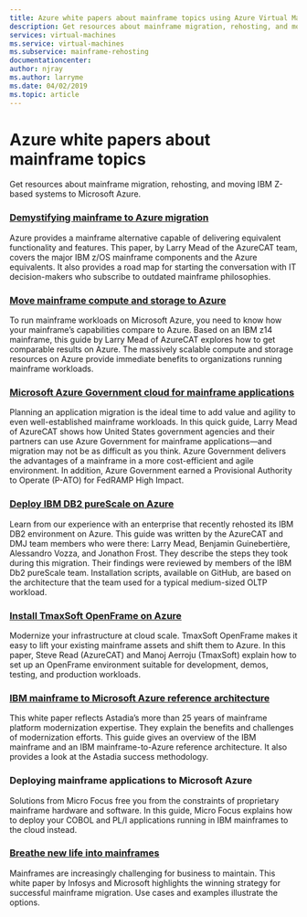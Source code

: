 ```yaml
---
title: Azure white papers about mainframe topics using Azure Virtual Machines and Azure Storage
description: Get resources about mainframe migration, rehosting, and moving IBM Z-based systems to Microsoft Azure.
services: virtual-machines
ms.service: virtual-machines
ms.subservice: mainframe-rehosting
documentationcenter:
author: njray
ms.author: larryme
ms.date: 04/02/2019
ms.topic: article
---
```

# Azure white papers about mainframe topics

Get resources about mainframe migration, rehosting, and moving IBM Z-based systems to Microsoft Azure.

### [Demystifying mainframe to Azure migration](https://azure.microsoft.com/resources/demystifying-mainframe-to-azure-migration/)

Azure provides a mainframe alternative capable of delivering equivalent functionality and features. This paper, by Larry Mead of the AzureCAT team, covers the major IBM z/OS mainframe components and the Azure equivalents. It also provides a road map for starting the conversation with IT decision-makers who subscribe to outdated mainframe philosophies.

### [Move mainframe compute and storage to Azure](https://azure.microsoft.com/resources/move-mainframe-compute-and-storage-to-azure/)

To run mainframe workloads on Microsoft Azure, you need to know how your mainframe’s capabilities compare to Azure. Based on an IBM z14 mainframe, this guide by Larry Mead of AzureCAT explores how to get comparable results on Azure. The massively scalable compute and storage resources on Azure provide immediate benefits to organizations running mainframe workloads.

### [Microsoft Azure Government cloud for mainframe applications](https://azure.microsoft.com/resources/microsoft-azure-government-cloud-for-mainframe-applications/)

Planning an application migration is the ideal time to add value and agility to even well-established mainframe workloads. In this quick guide, Larry Mead of AzureCAT shows how United States government agencies and their partners can use Azure Government for mainframe applications—and migration may not be as difficult as you think. Azure Government delivers the advantages of a mainframe in a more cost-efficient and agile environment. In addition, Azure Government earned a Provisional Authority to Operate (P-ATO) for FedRAMP High Impact.

### [Deploy IBM DB2 pureScale on Azure](https://azure.microsoft.com/resources/deploy-ibm-db2-purescale-on-azure/)

Learn from our experience with an enterprise that recently rehosted its IBM DB2 environment on Azure. This guide was written by the AzureCAT and DMJ team members who were there: Larry Mead, Benjamin Guinebertière, Alessandro Vozza, and Jonathon Frost. They describe the steps they took during this migration. Their findings were reviewed by members of the IBM Db2 pureScale team. Installation scripts, available on GitHub, are based on the architecture that the team used for a typical medium-sized OLTP workload.

### [Install TmaxSoft OpenFrame on Azure](https://azure.microsoft.com/resources/install-tmaxsoft-openframe-on-azure/)

Modernize your infrastructure at cloud scale. TmaxSoft OpenFrame makes it easy to lift your existing mainframe assets and shift them to Azure. In this paper, Steve Read (AzureCAT) and Manoj Aerroju (TmaxSoft) explain how to set up an OpenFrame environment suitable for development, demos, testing, and production workloads.

### [IBM mainframe to Microsoft Azure reference architecture](https://www.astadia.com/whitepaper/ibm-mainframe-to-microsoft-azure)

This white paper reflects Astadia’s more than 25 years of mainframe platform modernization expertise. They explain the benefits and challenges of modernization efforts. This guide gives an overview of the IBM mainframe and an IBM mainframe-to-Azure reference architecture. It also provides a look at the Astadia success methodology.

### Deploying mainframe applications to Microsoft Azure

Solutions from Micro Focus free you from the constraints of proprietary mainframe hardware and software. In this guide, Micro Focus explains how to deploy your COBOL and PL/I applications running in IBM mainframes to the cloud instead.

### [Breathe new life into mainframes](https://www.infosys.com/services/modernization/breathe-new-life-mainframes.html)

 Mainframes are increasingly challenging for business to maintain. This white paper by Infosys and Microsoft highlights the winning strategy for successful mainframe migration. Use cases and examples illustrate the options.
